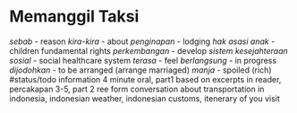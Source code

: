 # Memanggil Taksi
*sebab* - reason
*kira-kira* - about 
*penginapan* - lodging
*hak asasi anak* - children fundamental rights
*perkembangan* - develop
*sistem kesejahteraan sosial* - social healthcare system
*terasa* - feel
*berlangsung* - in progress
*dijodohkan* - to be arranged (arrange marriaged)
*manja* - spoiled (rich)
#status/todo information 4 minute oral, part1 based on excerpts in reader, percakapan 3-5, part 2 ree form conversation about transportation in indonesia, indonesian weather, indonesian customs, itenerary of you visit